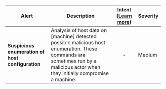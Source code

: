 |Alert|Description|Intent ([Learn more](#intentions))|Severity|
|----|----|:----:|--|
|**Suspicious enumeration of host configuration**|Analysis of host data on [machine] detected possible malicious host enumeration. These commands are sometimes run by a malicious actor when they initially compromise a machine.|-|Medium|
